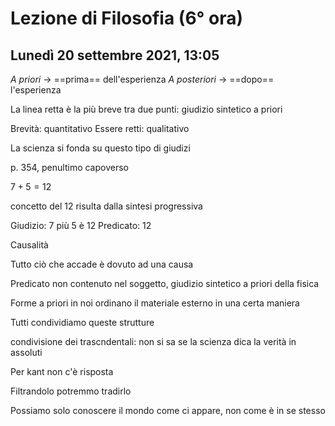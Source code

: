 # Lezione di Filosofia (6° ora)
## Lunedì 20 settembre 2021, 13:05

_A priori_ $\to$ ==prima== dell'esperienza
_A posteriori_ $\to$ ==dopo== l'esperienza


La linea retta è la più breve tra due punti: giudizio sintetico a priori

Brevità: quantitativo
Essere retti: qualitativo

La scienza si fonda su questo tipo di giudizi


p. 354, penultimo capoverso

$7+5=12$

concetto del $12$ risulta dalla sintesi progressiva

Giudizio:  7 più 5 è 12
Predicato: 12


Causalità

Tutto ciò che accade è dovuto ad una causa

Predicato non contenuto nel soggetto, giudizio sintetico a priori della fisica

Forme a priori in noi ordinano il materiale esterno in una certa maniera

Tutti condividiamo queste strutture


condivisione dei trascndentali: non si sa se la scienza dica la verità in assoluti

Per kant non c'è risposta


Filtrandolo potremmo tradirlo

Possiamo solo conoscere il mondo come ci appare, non come è in se stesso
<!--stackedit_data:
eyJoaXN0b3J5IjpbLTE0MTIxMzA2MTEsMTg1NTE4MzQ0MSwyMT
I4NTcwMzcwLC0xODc0MzUzNjI2LDE1NDAzNTYzODNdfQ==
-->